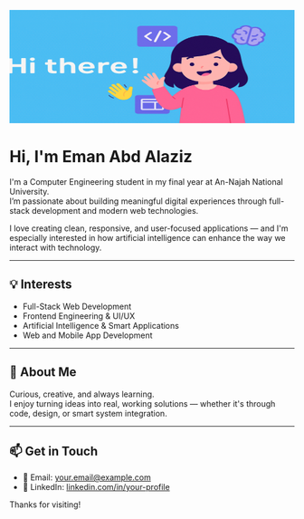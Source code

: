 <p align="center">
  <img src="hi.png" alt="Welcome Banner" width="100%" style="max-height: 200px;" />
</p>


# Hi, I'm Eman Abd Alaziz

I'm a Computer Engineering student in my final year at An-Najah National University.  
I’m passionate about building meaningful digital experiences through full-stack development and modern web technologies.

I love creating clean, responsive, and user-focused applications — and I'm especially interested in how artificial intelligence can enhance the way we interact with technology.

---

## 💡 Interests
- Full-Stack Web Development  
- Frontend Engineering & UI/UX  
- Artificial Intelligence & Smart Applications  
- Web and Mobile App Development

---

## 🧕 About Me
Curious, creative, and always learning.  
I enjoy turning ideas into real, working solutions — whether it's through code, design, or smart system integration.

---

## 📫 Get in Touch
- 📧 Email: [your.email@example.com](abdalazizeman9224@gmail.com)  
- 💼 LinkedIn: [linkedin.com/in/your-profile](www.linkedin.com/in/eman-abd-alaziz-1b6437373)  

Thanks for visiting!

